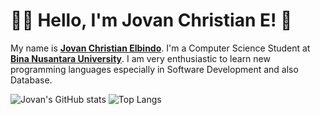 # 👨‍💻 Hello, I'm Jovan Christian E! 👋

My name is [**Jovan Christian Elbindo**](https://www.linkedin.com/in/jovan-christian-elbindo-a82661251/). I'm a Computer Science Student at [**Bina Nusantara University**](https://binus.ac.id/). I am very enthusiastic to learn new programming languages ​​especially in Software Development and also Database.

![Jovan's GitHub stats](https://github-readme-stats.vercel.app/api?username=JovanChrisian&show_icons=true&theme=neon)
![Top Langs](https://github-readme-stats.vercel.app/api/top-langs/?username=JovanChristian&layout=compact)
